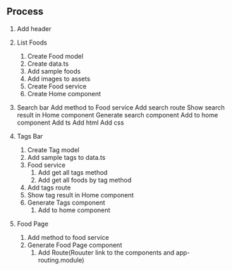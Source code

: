 ## Process

1. Add header

2. List Foods

   1. Create Food model
   2. Create data.ts
   3. Add sample foods
   4. Add images to assets
   5. Create Food service
   6. Create Home component

3. Search bar
   Add method to Food service
   Add search route
   Show search result in Home component
   Generate search component
   Add to home component
   Add ts
   Add html
   Add css

4. Tags Bar

   1. Create Tag model
   2. Add sample tags to data.ts
   3. Food service
      1. Add get all tags method
      2. Add get all foods by tag method
   4. Add tags route
   5. Show tag result in Home component
   6. Generate Tags component
      1. Add to home component

5. Food Page

   1. Add method to food service
   2. Generate Food Page component
      1. Add Route(Rouuter link to the components and app-routing.module)
